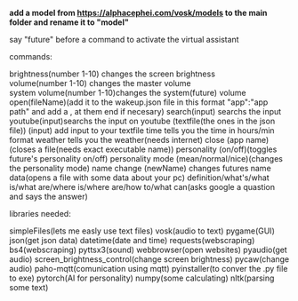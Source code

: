 **add a model from https://alphacephei.com/vosk/models to the main folder and rename it to "model"**


say "future" before a command to activate the virtual assistant

commands:

brightness(number 1-10) changes the screen brightness <br />
volume(number 1-10) changes the master volume <br />
system volume(number 1-10)changes the system(future) volume
open(fileName)(add it to the wakeup.json file in this format "app":"app path" and add a , at them end if necesary)
search(input) searchs the input
youtube(input)searchs the input on youtube
(textfile(the ones in the json file)) (input) add input to your textfile
time tells you the time in hours/min format
weather tells you the weather(needs internet)
close (app name)(closes a file(needs exact executable name))
personality (on/off)(toggles future's personality on/off)
personality mode (mean/normal/nice)(changes the personality mode)
name change (newName) changes futures name
data(opens a file with some data about your pc)
definition/what's/what is/what are/where is/where are/how to/what can(asks google a quastion and says the answer)

libraries needed:

simpleFiles(lets me easly use text files)
vosk(audio to text)
pygame(GUI)
json(get json data)
datetime(date and time)
requests(webscraping)
bs4(webscraping)
pyttsx3(sound)
webbrowser(open websites)
pyaudio(get audio)
screen_brightness_control(change screen brightness)
pycaw(change audio)
paho-mqtt(comunication using mqtt)
pyinstaller(to conver the .py file to exe)
pytorch(AI for personality)
numpy(some calculating)
nltk(parsing some text)

